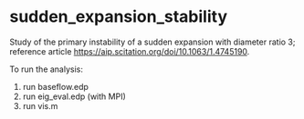 # sudden_expansion_stability
Study of the primary instability of a sudden expansion with diameter ratio 3;
reference article https://aip.scitation.org/doi/10.1063/1.4745190.

To run the analysis:
1) run baseflow.edp
2) run eig_eval.edp (with MPI)
3) run vis.m
